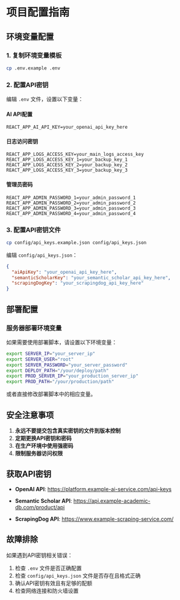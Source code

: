 # 项目配置指南

## 环境变量配置

### 1. 复制环境变量模板
```bash
cp .env.example .env
```

### 2. 配置API密钥
编辑 `.env` 文件，设置以下变量：

#### AI API配置
```
REACT_APP_AI_API_KEY=your_openai_api_key_here
```

#### 日志访问密钥
```
REACT_APP_LOGS_ACCESS_KEY=your_main_logs_access_key
REACT_APP_LOGS_ACCESS_KEY_1=your_backup_key_1
REACT_APP_LOGS_ACCESS_KEY_2=your_backup_key_2
REACT_APP_LOGS_ACCESS_KEY_3=your_backup_key_3
```

#### 管理员密码
```
REACT_APP_ADMIN_PASSWORD_1=your_admin_password_1
REACT_APP_ADMIN_PASSWORD_2=your_admin_password_2
REACT_APP_ADMIN_PASSWORD_3=your_admin_password_3
REACT_APP_ADMIN_PASSWORD_4=your_admin_password_4
```

### 3. 配置API密钥文件
```bash
cp config/api_keys.example.json config/api_keys.json
```

编辑 `config/api_keys.json`：
```json
{
  "aiApiKey": "your_openai_api_key_here",
  "semanticScholarKey": "your_semantic_scholar_api_key_here",
  "scrapingDogKey": "your_scrapingdog_api_key_here"
}
```

## 部署配置

### 服务器部署环境变量
如果需要使用部署脚本，请设置以下环境变量：

```bash
export SERVER_IP="your_server_ip"
export SERVER_USER="root"
export SERVER_PASSWORD="your_server_password"
export DEPLOY_PATH="/your/deploy/path"
export PROD_SERVER_IP="your_production_server_ip"
export PROD_PATH="/your/production/path"
```

或者直接修改部署脚本中的相应变量。

## 安全注意事项

1. **永远不要提交包含真实密钥的文件到版本控制**
2. **定期更换API密钥和密码**
3. **在生产环境中使用强密码**
4. **限制服务器访问权限**

## 获取API密钥

<!-- 可对接: OpenAI、DeepSeek、通义千问等AI服务提供商 -->
- **OpenAI API**: https://platform.example-ai-service.com/api-keys
  <!-- 官方地址: https://platform.openai.com/api-keys -->

<!-- 可对接: Semantic Scholar、其他学术数据库API -->
- **Semantic Scholar API**: https://api.example-academic-db.com/product/api
  <!-- 官方地址: https://www.semanticscholar.org/product/api -->

<!-- 可对接: ScrapingDog、SerpAPI等网页抓取服务 -->
- **ScrapingDog API**: https://www.example-scraping-service.com/
  <!-- 官方地址: https://scrapingdog.com/ -->

## 故障排除

如果遇到API密钥相关错误：
1. 检查 `.env` 文件是否正确配置
2. 检查 `config/api_keys.json` 文件是否存在且格式正确
3. 确认API密钥有效且有足够的配额
4. 检查网络连接和防火墙设置